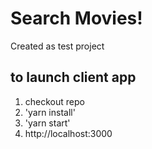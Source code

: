 # Search Movies!

Created as test project

## to launch client app

1. checkout repo
2. 'yarn install'
3. 'yarn start'
4. http://localhost:3000
